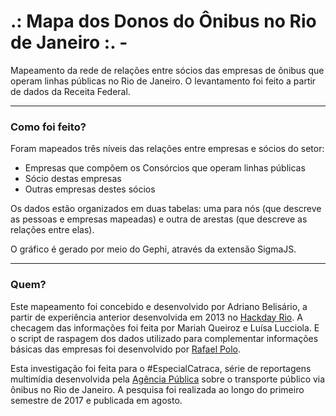 # .: Mapa dos Donos do Ônibus no Rio de Janeiro :. -

Mapeamento da rede de relações entre sócios das empresas de ônibus que operam linhas públicas no Rio de Janeiro. O levantamento foi feito a partir de dados da Receita Federal.

----

### Como foi feito?

Foram mapeados três níveis das relações entre empresas e sócios do setor:

- Empresas que compõem os Consórcios que operam linhas públicas
- Sócio destas empresas
- Outras empresas destes sócios

Os dados estão organizados em duas tabelas: uma para nós (que descreve as pessoas e empresas mapeadas) e outra de arestas (que descreve as relações entre elas).

O gráfico é gerado por meio do Gephi, através da extensão SigmaJS.


---

### Quem?

Este mapeamento foi concebido e desenvolvido por Adriano Belisário, a partir de experiência anterior desenvolvida em 2013 no [Hackday Rio](https://www.nytimes.com/video/world/americas/100000002293066/brazilian-students-dig-for-corruption.html). A checagem das informações foi feita por Mariah Queiroz e Luísa Lucciola. E o script de raspagem dos dados utilizado para complementar informações básicas das empresas foi desenvolvido por [Rafael Polo](https://github.com/rafapolo).

Esta investigação foi feita para o #EspecialCatraca, série de reportagens multimídia desenvolvida pela [Agência Pública](http://apublica.org/) sobre o transporte público via ônibus no Rio de Janeiro. A pesquisa foi realizada ao longo do primeiro semestre de 2017 e publicada em agosto.

